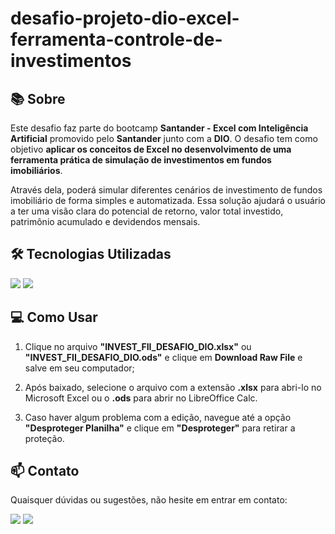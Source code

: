# desafio-projeto-dio-excel-ferramenta-controle-de-investimentos

## :books: Sobre

Este desafio faz parte do bootcamp **Santander - Excel com Inteligência Artificial** promovido pelo **Santander** junto com a **DIO**. O desafio tem como objetivo **aplicar os conceitos de Excel no desenvolvimento de uma ferramenta prática de simulação de investimentos em fundos imobiliários**. 

Através dela, poderá simular diferentes cenários de investimento de fundos imobiliário de forma simples e automatizada. Essa solução ajudará o usuário a ter uma visão clara do potencial de retorno, valor total investido, patrimônio acumulado e devidendos mensais.

## :hammer_and_wrench: Tecnologias Utilizadas

<div>
  <img src="https://img.shields.io/badge/Microsoft%20Excel-217346?style=for-the-badge&logo=microsoftexcel&logoColor=white">
  <img src="https://img.shields.io/badge/LibreOffice%20Calc-18A303?style=for-the-badge&logo=libreoffice&logoColor=white">
</div>

## :computer: Como Usar

1. Clique no arquivo **"INVEST_FII_DESAFIO_DIO.xlsx"** ou **"INVEST_FII_DESAFIO_DIO.ods"**  e clique em **Download Raw File** e salve em seu computador;

2. Após baixado, selecione o arquivo com a extensão **.xlsx** para abri-lo no Microsoft Excel ou o **.ods** para abrir no LibreOffice Calc.

3. Caso haver algum problema com a edição, navegue até a opção **"Desproteger Planilha"** e clique em **"Desproteger"** para retirar a proteção.

## :mailbox: Contato

Quaisquer dúvidas ou sugestões, não hesite em entrar em contato:

<div>
<a href = "mailto:baldin.co@gmail.com"><img loading="lazy" src="https://img.shields.io/badge/Gmail-D14836?style=for-the-badge&logo=gmail&logoColor=white" target="_blank"></a>
<a href="https://www.linkedin.com/in/cassiano-baldin/" target="_blank"><img loading="lazy" src="https://img.shields.io/badge/-LinkedIn-%230077B5?style=for-the-badge&logo=linkedin&logoColor=white" target="_blank"></a>   
</div>
